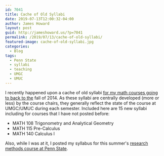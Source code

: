 ```yaml
---
id: 7041
title: Cache of Old Syllabi
date: 2019-07-13T12:00:32-04:00
author: James Howard
layout: post
guid: http://jameshoward.us/?p=7041
permalink: /2019/07/13/cache-of-old-syllabi/
featured-image: cache-of-old-syllabi.jpg
categories:
  - Blog
tags:
  - Penn State
  - syllabi
  - teaching
  - UMGC
  - UMUC
---
```

I recently happened upon a cache of old syllabi [for my math courses
going to back to the](/teaching) fall of 2014. As these syllabi are
centrally developed (more or less) by the course chairs, they
generally reflect the state of the course at UMGC/UMUC during each
semester. Included here are 15 new syllabi including for courses
that I have not posted before:

*   MATH 108 Trigonometry and Analytical Geometry 
*   MATH 115 Pre-Calculus 
*   MATH 140 Calculus I

Also, while I was at it, I posted my syllabus for this summer's
[research methods course at Penn
State](https://jameshoward.us/teaching/public-affairs/).
